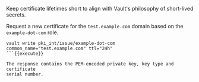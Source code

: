 Keep certificate lifetimes short to align with Vault's philosophy of
short-lived secrets.

Request a new certificate for the `test.example.com` domain based on the
`example-dot-com` role.

```shell
vault write pki_int/issue/example-dot-com common_name="test.example.com" ttl="24h"
```{{execute}}

The response contains the PEM-encoded private key, key type and certificate
serial number.